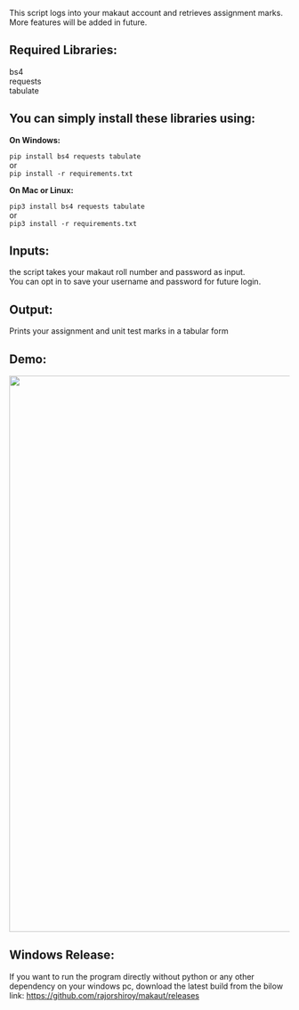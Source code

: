 
This script logs into your makaut account and retrieves assignment marks. More features will be added in future.  
  

## Required Libraries:

  
bs4  
requests  
tabulate  
  

## You can simply install these libraries using:

  

**On Windows:**

`pip install bs4 requests tabulate`  
or  
`pip install -r requirements.txt`  
  

**On Mac or Linux:**

`pip3 install bs4 requests tabulate`  
or  
`pip3 install -r requirements.txt`  
  

## Inputs:

 
the script takes your makaut roll number and password as input.  
You can opt in to save your username and password for future login.  
  

## Output:

Prints your assignment and unit test marks in a tabular form  
  

## Demo:

<img src="https://raw.githubusercontent.com/rajorshiroy/assets/master/makaut-assignment-marks.png" width="1000">

## Windows Release:

If you want to run the program directly without python or any other dependency on your windows pc, download the latest build from the bilow link:
https://github.com/rajorshiroy/makaut/releases
